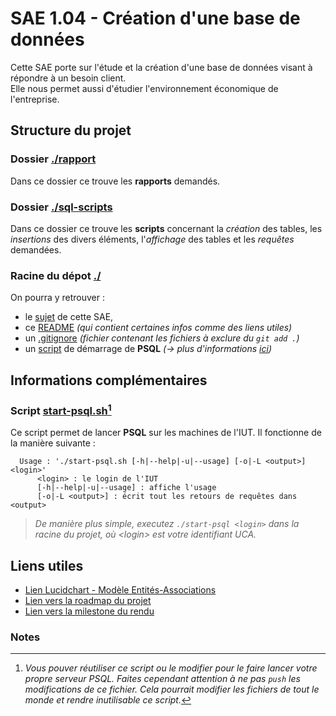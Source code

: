 # SAE 1.04 - Création d'une base de données
Cette SAE porte sur l'étude et la création d'une base de données visant à répondre à un besoin client.  
Elle nous permet aussi d'étudier l'environnement économique de l'entreprise.



## Structure du projet

### Dossier [./rapport](rapports)
Dans ce dossier ce trouve les **rapports** demandés.

### Dossier [./sql-scripts](sql-scripts)
Dans ce dossier ce trouve les **scripts** concernant la *création* des tables, les *insertions* des divers éléments, l'*affichage* des tables et les *requêtes* demandées.

### Racine du dépot [./](./)
On pourra y retrouver :
  * le [sujet](./sae1.04_sujet.pdf) de cette SAE, 
  * ce [README](./README.md) *(qui contient certaines infos comme des liens utiles)*
  * un [.gitignore](./.gitignore) *(fichier contenant les fichiers à exclure du `git add .`)*
  * un [script](./start-psql.sh) de démarrage de **PSQL** *(-> plus d'informations [ici](#script-start-psql-sh-start-psql-sh-1))*



## Informations complémentaires

### Script [start-psql.sh](./start-psql.sh)[^1]
Ce script permet de lancer **PSQL** sur les machines de l'IUT. Il fonctionne de la manière suivante : 
```
  Usage : './start-psql.sh [-h|--help|-u|--usage] [-o|-L <output>] <login>' 
      <login> : le login de l'IUT                                           
      [-h|--help|-u|--usage] : affiche l'usage                              
      [-o|-L <output>] : écrit tout les retours de requêtes dans <output>    
```
> *De manière plus simple, executez `./start-psql <login>` dans la racine du projet, où *\<login>* est votre identifiant UCA.*



## Liens utiles

* [Lien Lucidchart - Modèle Entités-Associations](https://sg.app.lucidchart.com/uni/ls/click?upn=iVTT-2Fpq7gkkDxN5WGuJTwlaOJDS9CRXuWWJ-2FtluujEgs8B6mNvAhAsDkWK3ycsMwXx86xxiyPW4IzhUrR84FTJpWGReqSSd30yyKOkwCZ-2BqmKm2b9Vnta0dF6fGV6V0AESLlSg7nhwOYo9eXvmQpCpUqv0Wdn8PG1-2BFlDdrtEDUe8OzSUQYBYUT0q0UferZopFVP_nx1QKxP5K9TFoBZ-2Fz3K-2FiJoAJR6vcAtQAak936vqYU146GpopD274CJkrB08KsKh192jue7-2Fb3Sshha9Sk9BQDdKqik6zSLvF2ufo-2FyEUC68lP0jyftzf-2F7n91-2BZJhTv7EeI-2Fxb7Npu5vLp20-2BXmF57Xkv9yYHeRJmgeWc3YXXiZJq3oYHl-2Fn1dVdP3EtsEn9edl6npJXWmcuRqhdKrlbmWCJS3d13YbDYyq3fLGkx4ITydSLd-2BZCro8GLkwI9GfrtimE-2B-2B51XTGwUc0tDGCdoRBVBzak0w8WbkZjIv3MaO0zfgfR9lVW-2ByvGsXEVqu5U1KH5esX9FfRuikgvSrSSjS9UqeOdqZ5CyoGhPSvsjZBC22OdirJbi8RhQ7iwAJ6upLMHafWRv9ap56zi4oueYnyjAwbIZ-2FRPwshSLVAEONEsmQf8JBeq7wAke8K6B-2F1uJcmBhCiMhjcfZerf-2Biik1SYmplzuqBvR7aWt0sh936EAI-2Bxuyg3TXkNn1wkunUgII1OemooLm-2BdR3rZE7q8lGqkS8tpEpd-2FdPuyd0vT9S8dkZkEqYXOfeaF2kI5JINF9A8ZSXzHrZ1DIj5c2XF469S6QWbRah8ZCpwjFz3ER2swiIpZJVrpO8NYDECKjLVe
)
* [Lien vers la roadmap du projet](https://codefirst.iut.uca.fr/git/BAAM/SAE-1.04/projects/88)
* [Lien vers la milestone du rendu](https://codefirst.iut.uca.fr/git/BAAM/SAE-1.04/milestone/47)



### Notes

[^1]: *Vous pouver réutiliser ce script ou le modifier pour le faire lancer votre propre serveur PSQL. Faites cependant attention à ne pas `push` les modifications de ce fichier. Cela pourrait modifier les fichiers de tout le monde et rendre inutilisable ce script.*
